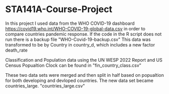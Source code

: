 # STA141A-Course-Project

In this project I used data from the WHO COVID-19 dashboard https://covid19.who.int/WHO-COVID-19-global-data.csv in order to compare countries pandemic response.
If the code in the R script does not run there is a backup file "WHO-Covid-19-backup.csv"
  This data was transformed to be by Country in country_d, which includes a new factor death_rate 

Classification and Population data using the UN WESP 2022 Report and US Census Popualtion Clock can be found in "fin_country_class.csv"

These two data sets were merged and then split in half based on popualtion for both developing and devloped countries.
The new data set became countries_large. "countries_large.csv"


